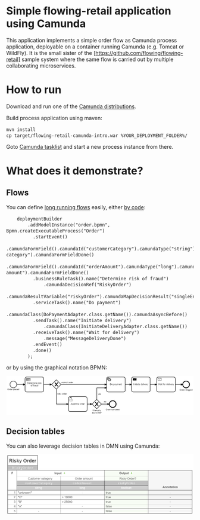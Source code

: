 # Simple flowing-retail application using Camunda 

This application implements a simple order flow as Camunda process application, deployable on a container running Camunda (e.g. Tomcat or WildFly). It is the small sister of the [https://github.com/flowing/flowing-retail] sample system where the same flow is carried out by multiple collaborating microservices. 

# How to run

Download and run one of the [Camunda distributions](https://camunda.org/download/).

Build process application using maven:

```
mvn install
cp target/flowing-retail-camunda-intro.war %YOUR_DEPLOYMENT_FOLDER%/
```

Goto [Camunda tasklist](http://localhost:8080/camunda) and start a new process instance from there. 

# What does it demonstrate?

## Flows

You can define [long running flows](https://blog.bernd-ruecker.com/what-are-long-running-processes-b3ee769f0a27#.wpw8hrmux) easily, either [by code](https://github.com/berndruecker/flowing-retail-camunda-intro/blob/master/src/main/java/io/flowing/retail/simpleapp/camunda/CamundaBpmProcessApplication.java#L24):

```
    deploymentBuilder
        .addModelInstance("order.bpmn", Bpmn.createExecutableProcess("Order")
          .startEvent()
              .camundaFormField().camundaId("customerCategory").camundaType("string").camundaLabel("Customer category").camundaFormFieldDone()
              .camundaFormField().camundaId("orderAmount").camundaType("long").camundaLabel("Order amount").camundaFormFieldDone()
          .businessRuleTask().name("Determine risk of fraud")
              .camundaDecisionRef("RiskyOrder")
              .camundaResultVariable("riskyOrder").camundaMapDecisionResult("singleEntry")        
          .serviceTask().name("Do payment")
              .camundaClass(DoPaymentAdapter.class.getName()).camundaAsyncBefore()
          .sendTask().name("Initiate delivery")
              .camundaClass(InitiateDeliveryAdapter.class.getName())
          .receiveTask().name("Wait for delivery")
              .message("MessageDeliveryDone")
          .endEvent()
          .done()
        );
```

or by using the graphical notation BPMN:

![Process model](docs/Order.png)

## Decision tables

You can also leverage decision tables in DMN using Camunda:

![Decision table](docs/dmn.png)
